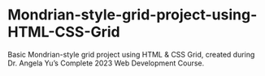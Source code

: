 # Mondrian-style-grid-project-using-HTML-CSS-Grid
Basic Mondrian-style grid project using HTML &amp; CSS Grid, created during Dr. Angela Yu’s Complete 2023 Web Development Course.
